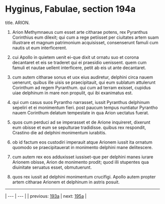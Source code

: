 # Hyginus, Fabulae, section 194a

title. ARION.



1. Arion Methymnaeus cum esset arte citharae potens, rex Pyranthus Corinthius eum dilexit; qui cum a rege petiisset per ciuitates artem suam illustrare et magnum patrimonium acquisisset, consenserunt famuli cum nautis ut eum interficerent.



2. cui Apollo in quietem uenit ei-que dixit ut ornatu suo et corona decantaret et eis se traderet qui ei praesidio uenissent. quem cum famuli et nautae uellent interficere, petit ab eis ut ante decantaret.



3. cum autem citharae sonus et uox eius audiretur, delphini circa nauem uenerunt, quibus ille uisis se praecipitauit, qui eum sublatum attulerunt Corinthum ad regem Pyranthum. qui cum ad terram exisset, cupidus uiae delphinum in mare non propulit, qui ibi exanimatus est.



4. qui cum casus suos Pyrantho narrasset, iussit Pyranthus delphinum sepeliri et ei monimentum fieri. post paucum tempus nuntiatur Pyrantho nauem Corinthum delatum tempestate in qua Arion uectatus fuerat.



5. quos cum perduci ad se imperasset et de Arione inquireret, dixerunt eum obisse et eum se sepulturae tradidisse. quibus rex respondit, Crastino die ad delphini monimentum iurabitis.



6. ob id factum eos custodiri imperauit atque Arionem iussit ita ornatum quomodo se praecipitauerat in monimento delphini mane delitescere.



7. cum autem rex eos adduxisset iussiset-que per delphini manes iurare Arionem obisse, Arion de monimento prodit; quod illi stupentes qua diuinitate seruatus esset, obmutuerunt.



8. quos rex iussit ad delphini monimentum crucifigi. Apollo autem propter artem citharae Arionem et delphinum in astris posuit.



---

| --- | --- |
| previous: [193a](../193a/) | next: [195a](../195a/) |